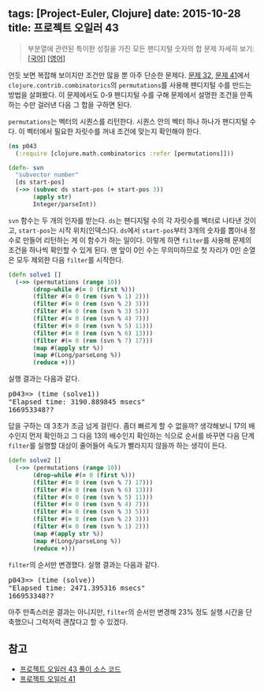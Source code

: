 tags: [Project-Euler, Clojure]
date: 2015-10-28
title: 프로젝트 오일러 43
---
> 부분열에 관련된 특이한 성질을 가진 모든 팬디지털 숫자의 합
> 문제 자세히 보기: [[국어]](http://euler.synap.co.kr/prob_detail.php?id=43) [[영어]](https://projecteuler.net/problem=43)

언듯 보면 복잡해 보이지만 조건만 많을 뿐 아주 단순한 문제다. [문제 32](/2015/project-euler-032/), [문제 41](/2015/project-euler-041/)에서 `clojure.contrib.combinatorics`의 `permutations`를 사용해 팬디지털 수를 만드는 방법을 살펴봤다. 이 문제에서도 0-9 팬디지털 수를 구해 문제에서 설명한 조건을 만족하는 수만 걸러낸 다음 그 합을 구하면 된다.
<!--more-->

`permutations`는 벡터의 시퀀스를 리턴한다. 시퀀스 안의 벡터 하나 하나가 팬디지털 수다. 이 벡터에서 필요한 자릿수를 꺼내 조건에 맞는지 확인해야 한다.

```clojure
(ns p043
  (:require [clojure.math.combinatorics :refer [permutations]]))

(defn- svn
  "subvector number"
  [ds start-pos]
  (->> (subvec ds start-pos (+ start-pos 3))
       (apply str)
       Integer/parseInt))
```

`svn` 함수는 두 개의 인자를 받는다. `ds`는 팬디지털 수의 각 자릿수를 벡터로 나타낸 것이고, `start-pos`는 시작 위치(인덱스)다. `ds`에서 `start-pos`부터 3개의 숫자를 뽑아내 정수로 만들어 리턴하는 게 이 함수가 하는 일이다. 이렇게 하면 `filter`를 사용해 문제의 조건을 하나씩 확인할 수 있게 된다. 맨 앞이 0인 수는 무의미하므로 첫 자리가 0인 순열은 모두 제외한 다음 `filter`를 시작한다.

```clojure
(defn solve1 []
  (->> (permutations (range 10))
       (drop-while #(= 0 (first %)))
       (filter #(= 0 (rem (svn % 1) 2)))
       (filter #(= 0 (rem (svn % 2) 3)))
       (filter #(= 0 (rem (svn % 3) 5)))
       (filter #(= 0 (rem (svn % 4) 7)))
       (filter #(= 0 (rem (svn % 5) 11)))
       (filter #(= 0 (rem (svn % 6) 13)))
       (filter #(= 0 (rem (svn % 7) 17)))
       (map #(apply str %))
       (map #(Long/parseLong %))
       (reduce +)))
```

실행 결과는 다음과 같다.

<pre class="console">
p043=> (time (solve1))
"Elapsed time: 3190.889845 msecs"
166953348??
</pre>

답을 구하는 데 3초가 조금 넘게 걸린다. 좀더 빠르게 할 수 없을까? 생각해보니 17의 배수인지 먼저 확인하고 그 다음 13의 배수인지 확인하는 식으로 순서를 바꾸면 다음 단계 `filter`를 실행할 대상이 줄어들어 속도가 빨라지지 않을까 하는 생각이 든다.

```clojure
(defn solve2 []
  (->> (permutations (range 10))
       (drop-while #(= 0 (first %)))
       (filter #(= 0 (rem (svn % 7) 17)))
       (filter #(= 0 (rem (svn % 6) 13)))
       (filter #(= 0 (rem (svn % 5) 11)))
       (filter #(= 0 (rem (svn % 4) 7)))
       (filter #(= 0 (rem (svn % 3) 5)))
       (filter #(= 0 (rem (svn % 2) 3)))
       (filter #(= 0 (rem (svn % 1) 2)))
       (map #(apply str %))
       (map #(Long/parseLong %))
       (reduce +)))
```

`filter`의 순서만 변경했다. 실행 결과는 다음과 같다.

<pre class="console">
p043=> (time (solve))
"Elapsed time: 2471.395316 msecs"
166953348??
</pre>

아주 만족스러운 결과는 아니지만, `filter`의 순서만 변경해 23% 정도 실행 시간을 단축했으니 그럭저럭 괜찮다고 할 수 있겠다.

## 참고
* [프로젝트 오일러 43 풀이 소스 코드](https://github.com/ntalbs/euler/blob/master/src/p043.clj)
* [프로젝트 오일러 41](/2015/project-euler-041/)
